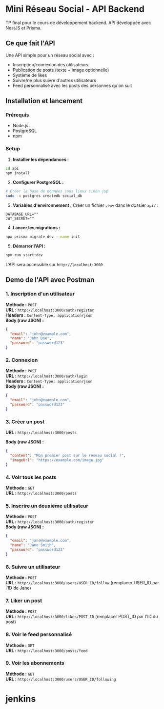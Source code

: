# Mini Réseau Social - API Backend

TP final pour le cours de développement backend. API développée avec NestJS et Prisma.

## Ce que fait l'API

Une API simple pour un réseau social avec :
- Inscription/connexion des utilisateurs
- Publication de posts (texte + image optionnelle)
- Système de likes
- Suivre/ne plus suivre d'autres utilisateurs
- Feed personnalisé avec les posts des personnes qu'on suit

## Installation et lancement

### Prérequis
- Node.js 
- PostgreSQL
- npm

### Setup

1. **Installer les dépendances :**
```bash
cd api
npm install
```

2. **Configurer PostgreSQL :**
```bash
# Créer la base de données sous linux sinon jsp 
sudo -u postgres createdb social_db
```

3. **Variables d'environnement :**
Créer un fichier `.env` dans le dossier `api/` :
```
DATABASE_URL=""
JWT_SECRET=""
```

4. **Lancer les migrations :**
```bash
npx prisma migrate dev --name init
```

5. **Démarrer l'API :**
```bash
npm run start:dev
```

L'API sera accessible sur `http://localhost:3000`

## Demo de l'API avec Postman

### 1. Inscription d'un utilisateur

**Méthode :** `POST`  
**URL :** `http://localhost:3000/auth/register`  
**Headers :** `Content-Type: application/json`  
**Body (raw JSON) :**
```json
{
  "email": "john@example.com",
  "name": "John Doe",
  "password": "password123"
}
```

### 2. Connexion

**Méthode :** `POST`  
**URL :** `http://localhost:3000/auth/login`  
**Headers :** `Content-Type: application/json`  
**Body (raw JSON) :**
```json
{
  "email": "john@example.com",
  "password": "password123"
}
```

### 3. Créer un post

**URL :** `http://localhost:3000/posts`  

**Body (raw JSON) :**
```json
{
  "content": "Mon premier post sur le réseau social !",
  "imageUrl": "https://example.com/image.jpg"
}
```

### 4. Voir tous les posts

**Méthode :** `GET`  
**URL :** `http://localhost:3000/posts`  

### 5. Inscrire un deuxième utilisateur

**Méthode :** `POST`  
**URL :** `http://localhost:3000/auth/register`  
**Body (raw JSON) :**
```json
{
  "email": "jane@example.com",
  "name": "Jane Smith",
  "password": "password123"
}
```

### 6. Suivre un utilisateur

**Méthode :** `POST`  
**URL :** `http://localhost:3000/users/USER_ID/follow` (remplacer USER_ID par l'ID de Jane)  

### 7. Liker un post

**Méthode :** `POST`  
**URL :** `http://localhost:3000/likes/POST_ID` (remplacer POST_ID par l'ID du post)  

### 8. Voir le feed personnalisé

**Méthode :** `GET`  
**URL :** `http://localhost:3000/posts/feed`  

### 9. Voir les abonnements

**Méthode :** `GET`  
**URL :** `http://localhost:3000/users/USER_ID/following`  



# jenkins
